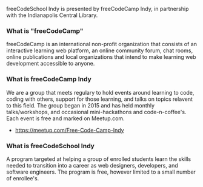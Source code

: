 freeCodeSchool Indy is presented by freeCodeCamp Indy, in partnership with the Indianapolis Central Library.


### What is "**freeCodeCamp**"

freeCodeCamp is an international non-profit organization that consists of an interactive learning web platform, an online community forum, chat rooms, online publications and local organizations that intend to make learning web development accessible to anyone.


### What is **freeCodeCamp Indy**

We are a group that meets regulary to hold events around learning to code, coding with others, support for those learning, and talks on topics relavent to this field. The group began in 2015 and has held monthly talks/workshops, and occasional mini-hackathons and code-n-coffee's. Each event is free and marked on Meetup.com.

* https://meetup.com/Free-Code-Camp-Indy


### What is **freeCodeSchool Indy**

A program targeted at helping a group of enrolled students learn the skills needed to transition into a career as web designers, developers, and software engineers. The program is free, however limited to a small number of enrollee's.
